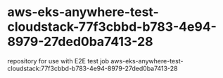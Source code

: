 # aws-eks-anywhere-test-cloudstack-77f3cbbd-b783-4e94-8979-27ded0ba7413-28
repository for use with E2E test job aws-eks-anywhere-test-cloudstack:77f3cbbd-b783-4e94-8979-27ded0ba7413-28
